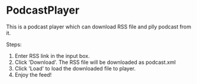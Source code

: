 # PodcastPlayer
 This is a podcast player which can download RSS file and plly podcast from it.

Steps:
1. Enter RSS link in the input box.
2. Click 'Download'. The RSS file will be downloaded as podcast.xml
3. Click 'Load' to load the downloaded file to player.
4. Enjoy the feed!